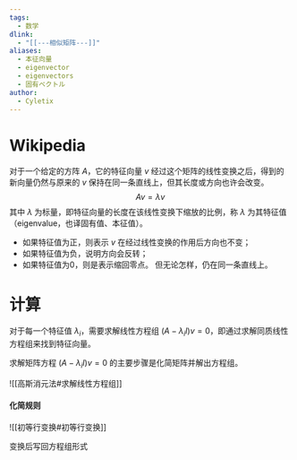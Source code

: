 ```yaml
---
tags:
  - 数学
dlink:
  - "[[---相似矩阵---]]"
aliases:
  - 本征向量
  - eigenvector
  - eigenvectors
  - 固有ベクトル
author:
  - Cyletix
---
```

# Wikipedia
对于一个给定的方阵 $A$，它的特征向量 $v$ 经过这个矩阵的线性变换之后，得到的新向量仍然与原来的 $v$ 保持在同一条直线上，但其长度或方向也许会改变。
$$Av=\lambda v$$
其中 $\lambda$ 为标量，即特征向量的长度在该线性变换下缩放的比例，称 $\lambda$ 为其特征值（eigenvalue，也译固有值、本征值）。
- 如果特征值为正，则表示 $v$ 在经过线性变换的作用后方向也不变；
- 如果特征值为负，说明方向会反转；
- 如果特征值为0，则是表示缩回零点。
但无论怎样，仍在同一条直线上。

# 计算

对于每一个特征值 $\lambda_i$，需要求解线性方程组 $(A - \lambda_i I)v = 0$，即通过求解同质线性方程组来找到特征向量。

求解矩阵方程 $(A - \lambda_i I)v = 0$ 的主要步骤是化简矩阵并解出方程组。

![[高斯消元法#求解线性方程组]]
#### 化简规则
![[初等行变换#初等行变换]]

变换后写回方程组形式